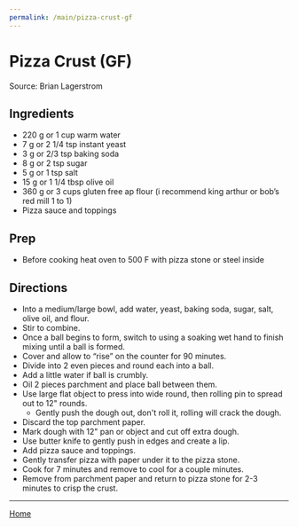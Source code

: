 ```yaml
---
permalink: /main/pizza-crust-gf
---
```

# Pizza Crust (GF)

Source: Brian Lagerstrom

## Ingredients

- 220 g or 1 cup warm water
- 7 g or 2 1/4 tsp instant yeast
- 3 g or 2/3 tsp baking soda
- 8 g or 2 tsp sugar
- 5 g or 1 tsp  salt
- 15 g or 1 1/4 tbsp olive oil
- 360 g or 3 cups gluten free ap flour (i recommend king arthur or bob’s red mill 1 to 1)
- Pizza sauce and toppings

## Prep

- Before cooking heat oven to 500 F with pizza stone or steel inside

## Directions

- Into a medium/large bowl, add water, yeast, baking soda, sugar, salt, olive oil, and flour.
- Stir to combine.
- Once a ball begins to form, switch to using a soaking wet hand to finish mixing until a ball is formed.
- Cover and allow to “rise” on the counter for 90 minutes.
- Divide into 2 even pieces and round each into a ball.
- Add a little water if ball is crumbly.
- Oil 2 pieces parchment and place ball between them.
- Use large flat object to press into wide round, then rolling pin to spread out to 12" rounds.
  - Gently push the dough out, don't roll it, rolling will crack the dough.
- Discard the top parchment paper.
- Mark dough with 12" pan or object and cut off extra dough.
- Use butter knife to gently push in edges and create a lip.
- Add pizza sauce and toppings.
- Gently transfer pizza with paper under it to the pizza stone.
- Cook for 7 minutes and remove to cool for a couple minutes.
- Remove from parchment paper and return to pizza stone for 2-3 minutes to crisp the crust.

---

[Home](https://thomasjbarrett82.github.io)
